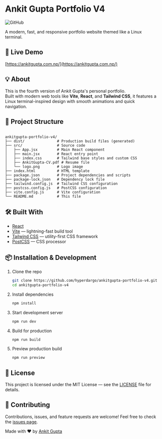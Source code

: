 
# Ankit Gupta Portfolio V4
![GitHub](https://img.shields.io/badge/license_-DTEmpire-red)

A modern, fast, and responsive portfolio website themed like a Linux terminal.


## 🚀 Live Demo
[https://ankitgupta.com.np/](https://ankitgupta.com.np/)

## 💡 About

This is the fourth version of Ankit Gupta's personal portfolio.  
Built with modern web tools like **Vite**, **React**, and **Tailwind CSS**, it features a Linux terminal-inspired design with smooth animations and quick navigation.

## 📂 Project Structure

```

ankitgupta-portfolio-v4/
├── dist/               # Production build files (generated)
├── src/                # Source code
│   ├── App.jsx         # Main React component
│   ├── main.jsx        # React entry point
│   ├── index.css       # Tailwind base styles and custom CSS
│   ├── AnkitGupta-CV.pdf # Resume file
│   └── logo.png        # Logo image
├── index.html          # HTML template
├── package.json        # Project dependencies and scripts
├── package-lock.json   # Dependency lock file
├── tailwind.config.js  # Tailwind CSS configuration
├── postcss.config.js   # PostCSS configuration
├── vite.config.js      # Vite configuration
└── README.md           # This file

````

## 🛠️ Built With

- [React](https://reactjs.org/)
- [Vite](https://vitejs.dev/) — lightning-fast build tool
- [Tailwind CSS](https://tailwindcss.com/) — utility-first CSS framework
- [PostCSS](https://postcss.org/) — CSS processor

## 📦 Installation & Development

1. Clone the repo  
   ```bash
   git clone https://github.com/hyperdargo/ankitgupta-portfolio-v4.git
   cd ankitgupta-portfolio-v4
     ```


2. Install dependencies

   ```bash
   npm install
   ```

4. Start development server

   ```bash
   npm run dev
   ```

5. Build for production

   ```bash
   npm run build
   ```

6. Preview production build

   ```bash
   npm run preview
   ```

## 📜 License

This project is licensed under the MIT License — see the [LICENSE](./LICENSE) file for details.

## 🙌 Contributing

Contributions, issues, and feature requests are welcome! Feel free to check the [issues page](https://github.com/hyperdargo/ankitgupta-portfolio-v4/issues).


Made with ❤️ by [Ankit Gupta](https://ankitgupta.com.np/)




